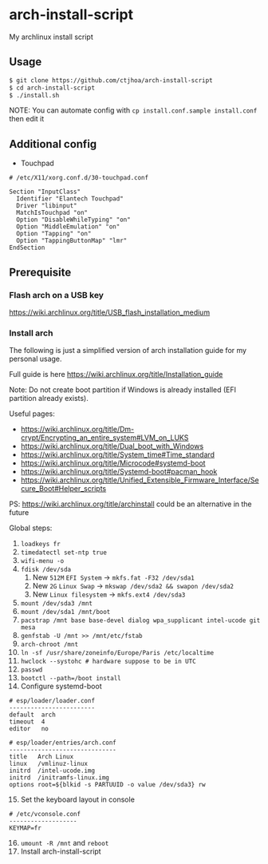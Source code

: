 arch-install-script
===================

My archlinux install script

## Usage

```bash
$ git clone https://github.com/ctjhoa/arch-install-script
$ cd arch-install-script
$ ./install.sh
```
NOTE: You can automate config with `cp install.conf.sample install.conf` then edit it

## Additional config

- Touchpad

```
# /etc/X11/xorg.conf.d/30-touchpad.conf

Section "InputClass"
  Identifier "Elantech Touchpad"
  Driver "libinput"
  MatchIsTouchpad "on"
  Option "DisableWhileTyping" "on"
  Option "MiddleEmulation" "on"
  Option "Tapping" "on"
  Option "TappingButtonMap" "lmr"
EndSection
```

## Prerequisite

### Flash arch on a USB key

https://wiki.archlinux.org/title/USB_flash_installation_medium

### Install arch

The following is just a simplified version of arch installation guide for my personal usage.

Full guide is here https://wiki.archlinux.org/title/Installation_guide

Note: Do not create boot partition if Windows is already installed (EFI partition already exists).

Useful pages:
- https://wiki.archlinux.org/title/Dm-crypt/Encrypting_an_entire_system#LVM_on_LUKS
- https://wiki.archlinux.org/title/Dual_boot_with_Windows
- https://wiki.archlinux.org/title/System_time#Time_standard
- https://wiki.archlinux.org/title/Microcode#systemd-boot
- https://wiki.archlinux.org/title/Systemd-boot#pacman_hook
- https://wiki.archlinux.org/title/Unified_Extensible_Firmware_Interface/Secure_Boot#Helper_scripts

PS: https://wiki.archlinux.org/title/archinstall could be an alternative in the future

Global steps:

1. `loadkeys fr`
2. `timedatectl set-ntp true`
3. `wifi-menu -o`
4. `fdisk /dev/sda`
    1. New `512M` `EFI System` -> `mkfs.fat -F32 /dev/sda1`
    2. New `2G` `Linux Swap` -> `mkswap /dev/sda2 && swapon /dev/sda2`
    3. New `Linux filesystem` -> `mkfs.ext4 /dev/sda3`
5. `mount /dev/sda3 /mnt`
6. `mount /dev/sda1 /mnt/boot`
7. `pacstrap /mnt base base-devel dialog wpa_supplicant intel-ucode git mesa`
8. `genfstab -U /mnt >> /mnt/etc/fstab`
9. `arch-chroot /mnt`
10. `ln -sf /usr/share/zoneinfo/Europe/Paris /etc/localtime`
11. `hwclock --systohc # hardware suppose to be in UTC`
12. `passwd`
13. `bootctl --path=/boot install`
14. Configure systemd-boot
```
# esp/loader/loader.conf
------------------------
default  arch
timeout  4
editor   no
```
```
# esp/loader/entries/arch.conf
------------------------------
title   Arch Linux
linux   /vmlinuz-linux
initrd  /intel-ucode.img
initrd  /initramfs-linux.img
options root=${blkid -s PARTUUID -o value /dev/sda3} rw
```
15. Set the keyboard layout in console
```
# /etc/vconsole.conf
-------------------
KEYMAP=fr
```
16. `umount -R /mnt` and `reboot`
17. Install arch-install-script
